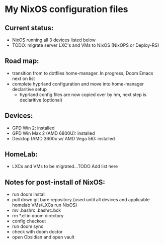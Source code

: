 
# My NixOS configuration files

## Current status:

- NixOS running all 3 devices listed below
- TODO: migrate server LXC's and VMs to NixOS (NixOPS or Deploy-RS)

## Road map:

- transition from to dotfiles home-manager. In progress, Doom Emacs next on list
- complete hyprland configuration and move into home-manager declaritive setup
  - hyprland config files are now copied over by hm, next step is declaritive (optional)

## Devices:

- GPD Win 2:                         installed
- GPD Win Max 2 (AMD 6800U):         installed
- Desktop (AMD 3600x w/ AMD Vega 56):    installed


## HomeLab:

- LXCs and VMs to be migrated...TODO Add list here


## Notes for post-install of NixOS:

- run doom install
- pull down git bare repository (used until all devices and applicable homelab VMs/LXCs run NixOS)
- mv .bashrc .bashrc.bck
- rm *.el in doom directory
- config checkout
- run doom sync
- check with doom doctor
- open Obsidian and open vault


